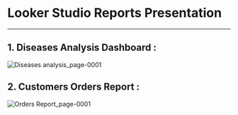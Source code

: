 # Looker Studio Reports Presentation 
________________________________

## 1. Diseases Analysis Dashboard : 
![Diseases analysis_page-0001](https://github.com/Ziad-o-Yusef/Data-Analysis-Reports/assets/78553937/37628216-5982-47a8-a6a7-c66372ffb7cd)

## 2. Customers Orders Report :
![Orders Report_page-0001](https://github.com/Ziad-o-Yusef/Data-Analysis-Reports/assets/78553937/651f6aef-b72d-4340-96c0-190ba7fd1830)


